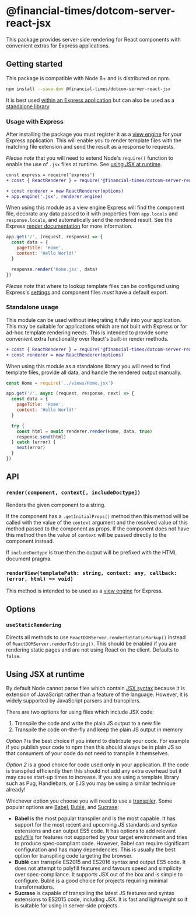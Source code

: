# @financial-times/dotcom-server-react-jsx

This package provides server-side rendering for React components with convenient extras for Express applications.


## Getting started

This package is compatible with Node 8+ and is distributed on npm.

```sh
npm install --save-dev @financial-times/dotcom-server-react-jsx
```

It is best used [within an Express application](#usage-with-express) but can also be used as a [standalone library](#standalone-usage).

### Usage with Express

After installing the package you must register it as a [view engine] for your Express application. This will enable you to render template files with the matching file extension and send the result as a response to requests.

_Please note_ that you will need to extend Node's `require()` function to enable the use of `.jsx` files at runtime. See [using JSX at runtime](#using-jsx-at-runtime).

```diff
const express = require('express')
+ const { ReactRenderer } = require('@financial-times/dotcom-server-react-jsx')

+ const renderer = new ReactRenderer(options)
+ app.engine('.jsx', renderer.engine)
```

When using this module as a view engine Express will find the component file, decorate any data passed to it with properties from `app.locals` and `response.locals`, and automatically send the rendered result. See the Express [render documentation] for more information.

```js
app.get('/', (request, response) => {
  const data = {
    pageTitle: 'Home',
    content: 'Hello World!'
  }

  response.render('Home.jsx', data)
})
```

_Please note_ that where to lookup template files can be configured using Express's [settings] and component files _must_ have a default export.

[view engine]: https://expressjs.com/en/guide/using-template-engines.html
[render documentation]: https://expressjs.com/en/4x/api.html#res.render
[settings]: https://expressjs.com/en/api.html#app.settings.table

### Standalone usage

This module can be used without integrating it fully into your application. This may be suitable for applications which are not built with Express or for ad-hoc template rendering needs. This is intended to provide some convenient extra functionality over React's built-in render methods.

```diff
+ const { ReactRenderer } = require('@financial-times/dotcom-server-react-jsx')
+ const renderer = new ReactRenderer(options)
```

When using this module as a standalone library you will need to find template files, provide all data, and handle the rendered output manually.

```js
const Home = require('../views/Home.jsx')

app.get('/', async (request, response, next) => {
  const data = {
    pageTitle: 'Home',
    content: 'Hello World!'
  }

  try {
    const html = await renderer.render(Home, data, true)
    response.send(html)
  } catch (error) {
    next(error)
  }
})
```


## API

### `render(component, context[, includeDoctype])`

Renders the given component to a string.

If the component has a `.getInitialProps()` method then this method will be called with the value of the `context` argument and the resolved value of this method passed to the component as props. If the component does not have this method then the value of `context` will be passed directly to the component instead.

If `includeDoctype` is true then the output will be prefixed with the HTML document pragma.

### `renderView(templatePath: string, context: any, callback: (error, html) => void)`

This method is intended to be used as a [view engine] for Express.


## Options

### `useStaticRendering`

Directs all methods to use `ReactDOMServer.renderToStaticMarkup()` instead of `ReactDOMServer.renderToString()`. This should be enabled if you are rendering static pages and are not using React on the client. Defaults to `false`.


## Using JSX at runtime

By default Node cannot parse files which contain [JSX syntax] because it is extension of JavaScript rather than a feature of the language. However, it is widely supported by JavaScript parsers and transpilers.

There are two options for using files which include JSX code:

1. Transpile the code and write the plain JS output to a new file
2. Transpile the code on-the-fly and keep the plain JS output in memory

_Option 1_ is the best choice if you intend to distribute your code. For example if you publish your code to npm then this should always be in plain JS so that consumers of your code do not need to transpile it themselves.

_Option 2_ is a good choice for code used only in your application. If the code is transpiled efficiently then this should not add any extra overhead but it may cause start-up times to increase. If you are using a template library such as Pug, Handlebars, or EJS you may be using a similar technique already!

Whichever option you choose you will need to use a [transpiler]. Some popular options are [Babel], [Bublé], and [Sucrase]:

- **Babel** is the most popular transpiler and is the most capable. It has support for the most recent and upcoming JS standards and syntax extensions and can output ES5 code. It has options to add relevant [polyfills] for features not supported by your target environment and tries to produce spec-compliant code. However, Babel can require significant configuration and has many dependencies. This is usually the best option for transpiling code targeting the browser.
- **Bublé** can transpile ES2015 and ES2016 syntax and output ES5 code. It does not attempt to polyfill features and favours speed and simplicity over spec-compliance. It supports JSX out of the box and is simple to configure. Bublé is a good choice for projects requiring minimal transformations.
- **Sucrase** is capable of transpiling the latest JS features and syntax extensions to ES2015 code, including JSX. It is fast and lightweight so it is suitable for using in server-side projects.

[JSX syntax]: https://jasonformat.com/wtf-is-jsx/
[transpiler]: https://en.wikipedia.org/wiki/Source-to-source_compiler
[Babel]: https://babeljs.io/
[Bublé]: https://github.com/Rich-Harris/buble
[Sucrase]: https://github.com/alangpierce/sucrase
[Polyfills]: https://remysharp.com/2010/10/08/what-is-a-polyfill
